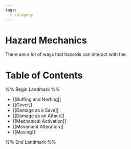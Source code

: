 ```yaml
---
tags:
  - category
---
```

# Hazard Mechanics

There are a lot of ways that hazards can interact with the 

# Table of Contents

%% Begin Landmark %%
- [[Buffing and Nerfing]]
- [[Cover]]
- [[Damage as a Save]]
- [[Damage as an Attack]]
- [[Mechanical Activation]]
- [[Movement Alteration]]
- [[Moving]]

%% End Landmark %%
